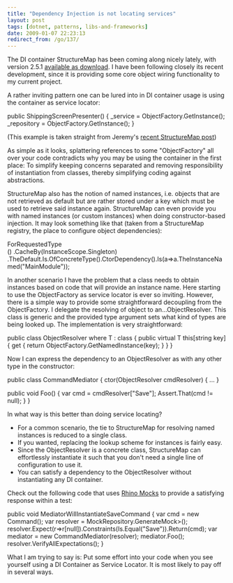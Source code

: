 ```yaml
---
title: "Dependency Injection is not locating services"
layout: post
tags: [dotnet, patterns, libs-and-frameworks]
date: 2009-01-07 22:23:13
redirect_from: /go/137/
---
```


The DI container StructureMap has been coming along nicely lately, with version 2.5.1 [available as download](http://sourceforge.net/projects/structuremap). I have been following closely its recent development, since it is providing some core object wiring functionality to my current project.

A rather inviting pattern one can be lured into in DI container usage is using the container as service locator:

<csharp>
public ShippingScreenPresenter()
{
  _service = ObjectFactory.GetInstance<IShippingService>();
  _repository = ObjectFactory.GetInstance<IRepository>();
}
</csharp>

(This example is taken straight from Jeremy's [recent StructureMap post](http://codebetter.com/blogs/jeremy.miller/archive/2009/01/07/autowiring-in-structuremap-2-5.aspx))

As simple as it looks, splattering references to some "ObjectFactory" all over your code contradicts why you may be using the container in the first place: To simplify keeping concerns separated and removing responsibility of instantiation from classes, thereby simplifying coding against abstractions.

StructureMap also has the notion of named instances, i.e. objects that are not retrieved as default but are rather stored under a key which must be used to retrieve said instance again. StructureMap can even provide you with named instances (or custom instances) when doing constructor-based injection. It may look something like that (taken from a StructureMap registry, the place to configure object dependencies):

<csharp>
ForRequestedType<Form>()
  .CacheBy(InstanceScope.Singleton)
  .TheDefault.Is.OfConcreteType<MainForm>().CtorDependency<IApplicationModule>().Is(a=>a.TheInstanceNamed("MainModule"));
</csharp>

In another scenario I have the problem that a class needs to obtain instances based on code that will provide an instance name. Here starting to use the ObjectFactory as service locator is ever so inviting. However, there is a simple way to provide some straightforward decoupling from the ObjectFactory. I delegate the resolving of object to an...ObjectResolver. This class is generic and the provided type argument sets what kind of types are being looked up. The implementation is very straightforward:

<csharp>
public class ObjectResolver<T> where T : class
{
  public virtual T this[string key] { 
    get { 
      return ObjectFactory.GetNamedInstance<T>(key); 
    }
  }
}
</csharp>

Now I can express the dependency to an ObjectResolver as with any other type in the constructor:

<csharp>
public class CommandMediator {
  ctor(ObjectResolver<ICommand> cmdResolver) {
    ...
  }

  public void Foo() {
    var cmd = cmdResolver["Save"];
    Assert.That(cmd != null);
  }
}
</csharp>

In what way is this better than doing service locating?

*   For a common scenario, the tie to StructureMap for resolving named instances is reduced to a single class.
*   If you wanted, replacing the lookup scheme for instances is fairly easy.
*   Since the ObjectResolver is a concrete class, StructureMap can effortlessly instantiate it such that you don't need a single line of configuration to use it.
*   You can satisfy a dependency to the ObjectResolver without instantiating any DI container.

Check out the following code that uses [Rhino Mocks](http://ayende.com/projects/rhino-mocks.aspx) to provide a satisfying response within a test:

<csharp>
public void MediatorWillInstantiateSaveCommand {
  var cmd = new Command();
  var resolver = MockRepository.GenerateMock<ObjectResolver<ICommand>>();
  resolver.Expect(r=>r[null]).Constraints(Is.Equal("Save")).Return(cmd);
  var mediator = new CommandMediator(resolver);
  mediator.Foo();
  resolver.VerifyAllExpectations();
}
</csharp>

What I am trying to say is: Put some effort into your code when you see yourself using a DI Container as Service Locator. It is most likely to pay off in several ways.